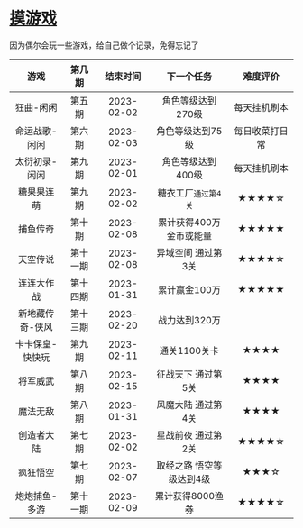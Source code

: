 # [摸游戏](https://github.com/noteMay/blog/issues/10)

因为偶尔会玩一些游戏，给自己做个记录，免得忘记了

|游戏|第几期|结束时间|下一个任务|难度评价|
|:---:|:---:|:---:|:---:|:---:|
|狂曲-闲闲|第五期|2023-02-02|角色等级达到270级|每天挂机刷本|
|命运战歌-闲闲|第六期|2023-02-03|角色等级达到75级|每日收菜打日常|
|太衍初录-闲闲|第九期|2023-02-01|角色等级达到400级|每天挂机刷本|
|糖果果连萌|第九期|2023-02-02|糖衣工厂`通过第4关`|★★★★☆|
|捕鱼传奇|第十期|2023-02-08|累计获得400万金币或能量|★★★★★|
|天空传说|第十一期|2023-02-08|异域空间 通过第3关|★★★★☆|
|连连大作战|第十四期|2023-01-31|累计赢金100万|★★★★★|
|新地藏传奇-侠风|第十三期|2023-02-20|战力达到320万||
|卡卡保皇-快快玩|第九期|2023-02-11|通关1100关卡|★★★★|
|将军威武|第八期|2023-02-15|征战天下 通过第5关|★★★★|
|魔法无敌|第八期|2023-01-31|风魔大陆 通过第4关|★★★★|
|创造者大陆|第七期|2023-02-02|星战前夜 通过第2关|★★★★☆|
|疯狂悟空|第七期|2023-02-07|取经之路 悟空等级达到4级|★★★☆|
|炮炮捕鱼-多游|第十一期|2023-02-09|累计获得8000渔券|★★★★☆|